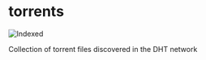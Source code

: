 torrents 
========
![Indexed](https://img.shields.io/badge/indexed-85899-blue)

Collection of torrent files discovered in the DHT network
